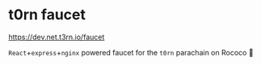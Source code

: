 # t0rn faucet

https://dev.net.t3rn.io/faucet

`React`+`express`+`nginx` powered faucet for the `t0rn` parachain on Rococo 🚿

<!-- ## Deploy

`nginx` rouing should have been configured manually.

```bash
user_at_machine=alibaba@000.00.00.00
npm run build --prefix app
scp -r ./app/build/* $user_at_machine:/var/www/dev.net.t3rn.io/faucet/
rm -r ./api/node_modules
scp ./api/* $user_at_machine:/home/atlas/rococo/t0rn-faucet-api/
scp ./api/.secret.json $user_at_machine:/home/atlas/rococo/t0rn-faucet-api/.secret.json
scp ./api.service $user_at_machine:/home/atlas/.config/systemd/user/t0rn-faucet-api.service
ssh $user_at_machine 'systemctl --user stop t0rn-faucet-api.service'
ssh $user_at_machine 'systemctl --user enable t0rn-faucet-api.service'
ssh $user_at_machine 'systemctl --user start t0rn-faucet-api.service'
``` -->